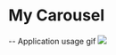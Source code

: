 # My Carousel
-- Application usage gif
![](https://github.com/Suleymanyldrm/My-Carousel/blob/master/assets/images/Carousel.gif)
